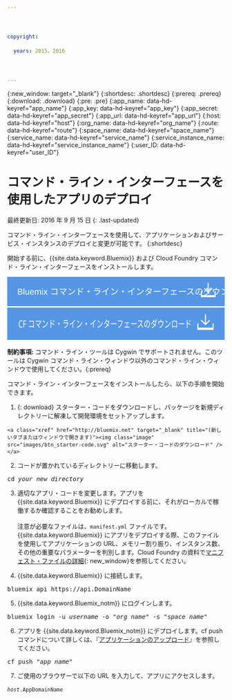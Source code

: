 ```yaml
---

 

copyright:

  years: 2015，2016

 

---
```


{:new_window: target="_blank"}
{:shortdesc: .shortdesc}
{:prereq: .prereq}
{:download: .download}
{:pre: .pre}
{:app_name: data-hd-keyref="app_name"}
{:app_key: data-hd-keyref="app_key"}
{:app_secret: data-hd-keyref="app_secret"}
{:app_url: data-hd-keyref="app_url"}
{:host: data-hd-keyref="host"}
{:org_name: data-hd-keyref="org_name"}
{:route: data-hd-keyref="route"}
{:space_name: data-hd-keyref="space_name"}
{:service_name: data-hd-keyref="service_name"}
{:service_instance_name: data-hd-keyref="service_instance_name"}
{:user_ID: data-hd-keyref="user_ID"}

# コマンド・ライン・インターフェースを使用したアプリのデプロイ
最終更新日: 2016 年 9 月 15 日
{: .last-updated}

コマンド・ライン・インターフェースを使用して、アプリケーションおよびサービス・インスタンスのデプロイと変更が可能です。
{:shortdesc}

開始する前に、{{site.data.keyword.Bluemix}} および Cloud Foundry コマンド・ライン・インターフェースをインストールします。

<p>
<a class="xref" href="http://clis.ng.bluemix.net/ui/home.html" target="_blank" title="(新しいタブまたはウィンドウで開きます)"><img class="image" src="images/btn_bx_commandline.svg" alt="{{site.data.keyword.Bluemix}} コマンド・ライン・インターフェースのダウンロード" /> </a>  <a class="xref" href="https://github.com/cloudfoundry/cli/releases" target="_blank" title="(新しいタブまたはウィンドウで開きます)"><img class="image" src="images/btn_cf_commandline.svg" alt="Cloud Foundry コマンド・ライン・インターフェースのダウンロード" /> </a> </p>

**制約事項:** コマンド・ライン・ツールは Cygwin でサポートされません。このツールは Cygwin コマンド・ライン・ウィンドウ以外のコマンド・ライン・ウィンドウで使用してください。{:prereq}

コマンド・ライン・インターフェースをインストールしたら、以下の手順を開始できます。

  1. {: download} スターター・コードをダウンロードし、パッケージを新規ディレクトリーに解凍して開発環境をセットアップします。
      
    <a class="xref" href="http://bluemix.net" target="_blank" title="(新しいタブまたはウィンドウで開きます)"><img class="image" src="images/btn_starter-code.svg" alt="スターター・コードのダウンロード" /> </a>
  
  2. コードが置かれているディレクトリーに移動します。
  
  <pre class="pre">cd <var class="keyword varname">your_new_directory</var></pre>
  
  3.  適切なアプリ・コードを変更します。アプリを {{site.data.keyword.Bluemix}} にデプロイする前に、それがローカルで稼働するか確認することをお勧めします。<br><br>注意が必要なファイルは、`manifest.yml` ファイルです。{{site.data.keyword.Bluemix}} にアプリをデプロイする際、このファイルを使用してアプリケーションの URL、メモリー割り振り、インスタンス数、その他の重要なパラメーターを判別します。Cloud Foundry の資料で[マニフェスト・ファイルの詳細](https://docs.cloudfoundry.org/devguide/deploy-apps/manifest.html){: new_window}を参照してください。
  
  4. {{site.data.keyword.Bluemix}} に接続します。
  
  <pre class="pre">bluemix api https://api.<span class="keyword" data-hd-keyref="DomainName">DomainName</span></pre>
  
  5. {{site.data.keyword.Bluemix_notm}} にログインします。
 
  <pre class="pre">bluemix login -u <var class="keyword varname" data-hd-keyref="user_ID">username</var> -o "<var class="keyword varname" data-hd-keyref="org_name">org_name</var>" -s "<var class="keyword varname" data-hd-keyref="space_name">space_name</var>"</pre>
  
  6. アプリを {{site.data.keyword.Bluemix_notm}} にデプロイします。cf push コマンドについて詳しくは、『[アプリケーションのアップロード](/docs/starters/upload_app.html)』を参照してください。
  
  <pre class="pre">cf push "<var class="keyword varname" data-hd-keyref="app_name">app_name</var>"</pre>
  
  7. ご使用のブラウザーで以下の URL を入力して、アプリにアクセスします。
  
  <pre class="codeblock"><code><var class="keyword varname" data-hd-keyref="host">host</var>.<span class="keyword" data-hd-keyref="APPDomain">AppDomainName</span></code></pre>
